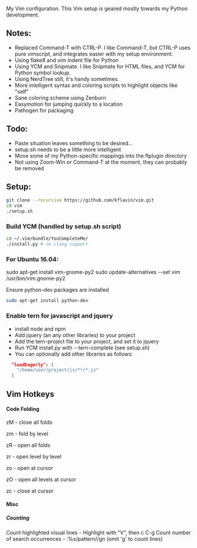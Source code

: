 My Vim configuration.  This Vim setup is geared mostly towards my Python development.

## Notes:
- Replaced Command-T with CTRL-P.  I like Command-T, but CTRL-P uses pure vimscript, and integrates easier with my setup environment.
- Using flake8 and vim indent file for Python
- Using YCM and Snipmate.  I like Snipmate for HTML files, and YCM for Python symbol lookup.
- Using NerdTree still, it's handy sometimes.
- More intelligent syntax and coloring scripts to highlight objects like "self"
- Sane coloring scheme using Zenburn
- Easymotion for jumping quickly to a location
- Pathogen for packaging

## Todo:
- Paste situation leaves something to be desired...
- setup.sh needs to be a little more intelligent
- Move some of my Python-specific mappings into the ftplugin directory
- Not using Zoom-Win or Command-T at the moment, they can probably be removed

## Setup:
```bash
git clone --recursive https://github.com/kflavin/vim.git
cd vim
./setup.sh
```

### Build YCM (handled by setup.sh script)
```bash
cd ~/.vim/bundle/YouCompleteMe/
./install.py # no clang support
```

### For Ubuntu 16.04:
sudo apt-get install vim-gnome-py2
sudo update-alternatives --set vim /usr/bin/vim.gnome-py2

Ensure python-dev packages are installed
```bash
sudo apt-get install python-dev
```

### Enable tern for javascript and jquery
- install node and npm
- Add jquery (an any other libraries) to your project
- Add the tern-project file to your project, and set it to jquery
- Run YCM install.py with --tern-complete (see setup.sh)
- You can optionally add other libraries as follows:
```json
  "loadEagerly": [
    "/home/user/project/js/**/*.js"
  ]
```



## Vim Hotkeys

#### Code Folding
zM - close all folds

zm - fold by level

zR - open all folds

zr - open level by level

zo - open at cursor

zO - open all levels at cursor

zc - close at cursor

#### Misc

##### Counting
Count highlighted visual lines - Highlight with "V", then c C-g
Count number of search occurrences - :%s/pattern//gn (omit 'g' to count lines)
